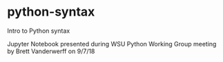 # python-syntax
Intro to Python syntax

Jupyter Notebook presented during WSU Python Working Group meeting by Brett Vanderwerff on 9/7/18

